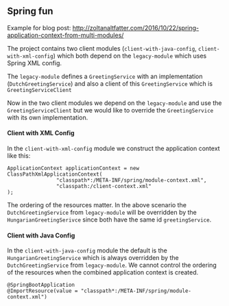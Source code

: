 ## Spring fun

Example for blog post: http://zoltanaltfatter.com/2016/10/22/spring-application-context-from-multi-modules/

The project contains two client modules (`client-with-java-config`, `client-with-xml-config`) which both depend on the  `legacy-module` which uses Spring XML config.

The `legacy-module` defines a `GreetingService` with an implementation (`DutchGreetingService`) and also a client of this `GreetingService` which is `GreetingServiceClient`

Now in the two client modules we depend on the `legacy-module` and use the `GreetingServiceClient` but we would like to override the `GreetingService` with its own implementation. 

#### Client with XML Config

In the `client-with-xml-config` module we construct the application context like this:

```
ApplicationContext applicationContext = new ClassPathXmlApplicationContext(
                "classpath*:/META-INF/spring/module-context.xml",
                "classpath:/client-context.xml"
);
```

The ordering of the resources matter. In the above scenario the `DutchGreetingService` from `legacy-module` will be overridden by the `HungarianGreetingSerivce` since both have the same id `greetingService`.


#### Client with Java Config

In the `client-with-java-config` module the default is the `HungarianGreetingService` which is always overridden by the `DutchGreetingService` from `legacy-module`.
We cannot control the ordering of the resources when the combined application context is created.
 
```
@SpringBootApplication
@ImportResource(value = "classpath*:/META-INF/spring/module-context.xml")
```
 



 